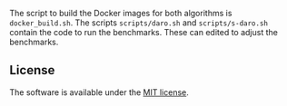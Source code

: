 The script to build the Docker images for both algorithms is `docker_build.sh`.
The scripts `scripts/daro.sh` and `scripts/s-daro.sh` contain the code to run the benchmarks.
These can edited to adjust the benchmarks.

## License

The software is available under the [MIT license](https://opensource.org/licenses/mit-license.html).
